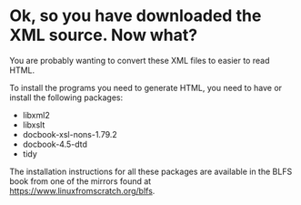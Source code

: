 # Ok, so you have downloaded the XML source. Now what?

You are probably wanting to convert these XML files to easier to read HTML.

To install the programs you need to generate HTML, you need
to have or install the following packages:

- libxml2
- libxslt
- docbook-xsl-nons-1.79.2
- docbook-4.5-dtd
- tidy

The installation instructions for all these packages are available
in the BLFS book from one of the mirrors found at
https://www.linuxfromscratch.org/blfs.
